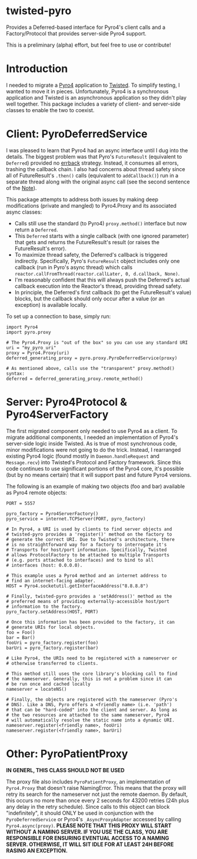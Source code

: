 twisted-pyro
============

Provides a Deferred-based interface for Pyro4's client calls and a Factory/Protocol that provides server-side Pyro4 support.

This is a preliminary (alpha) effort, but feel free to use or contribute!

Introduction
============

I needed to migrate a [Pyro4](http://pythonhosted.org/Pyro4/) application to [Twisted](twistedmatrix.com).  To simplify testing, I wanted to move it in pieces.  Unfortunately, Pyro4 is a synchronous application and Twisted is an asynchronous application so they didn't play well together.  This package includes a variety of client- and server-side classes to enable the two to coexist.

Client: PyroDeferredService
===========================

I was pleased to learn that Pyro4 had an async interface until I dug into the details.  The biggest problem was that Pyro's `FutureResult` (equivalent to `Deferred`) provided no [errback](http://twistedmatrix.com/documents/13.0.0/core/howto/defer.html#auto4) strategy.  Instead, it consumes all errors, trashing the callback chain.  I also had concerns about thread safety since all of FutureResult's `.then()` calls (equivalent to `addCallback()`) run in a separate thread along with the original async call (see the second sentence of the [Note](https://pythonhosted.org/Pyro4/clientcode.html#asynchronous-future-remote-calls-call-chains)).

This package attempts to address both issues by making deep modifications (private and mangled) to Pyro4.Proxy and its associated async classes:
 - Calls still use the standard (to Pyro4) `proxy.method()` interface but now return a `Deferred`.
 - This `Deferred` starts with a single callback (with one ignored parameter) that gets and returns the FutureResult's result (or raises the FutureResult's error).
 - To maximize thread safety, the Deferred's callback is triggered indirectly.  Specifically, Pyro's `FutureResult` object includes only one callback (run in Pyro's async thread) which calls `reactor.callFromThread(reactor.callLater, 0, d.callback, None)`.
 - I'm reasonably confident that this will always push the Deferred's actual callback execution into the Reactor's thread, providing thread safety.
 - In principle, the Deferred's first callback (to get the FutureResult's value) blocks, but the callback should only occur after a value (or an exception) is available locally.
 
To set up a connection to base, simply run:

    import Pyro4
    import pyro.proxy
    
    # The Pyro4.Proxy is "out of the box" so you can use any standard URI
    uri = "my_pyro_uri"
    proxy = Pyro4.Proxy(uri)
    deferred_generating_proxy = pyro.proxy.PyroDeferredService(proxy)
    
    # As mentioned above, calls use the "transparent" proxy.method() syntax:
    deferred = deferred_generating_proxy.remote_method()

Server: Pyro4Protocol & Pyro4ServerFactory
============================================

The first migrated component only needed to use Pyro4 as a client.  To migrate additional components, I needed an implementation of Pyro4's server-side logic inside Twisted.  As is true of most synchronous code, minor modifications were not going to do the trick.  Instead, I rearranged existing Pyro4 logic (found mostly in `Daemon.handleRequest` and `Message.recv`) into Twisted's Protocol and Factory framework.  Since this code continues to use significant portions of the Pyro4 core, it's possible (but by no means certain) that it will support past and future Pyro4 versions.

The following is an example of making two objects (foo and bar) available as Pyro4 remote objects:

	PORT = 5557
	
	pyro_factory = Pyro4ServerFactory()
	pyro_service = internet.TCPServer(PORT, pyro_factory)
	
	# In Pyro4, a URI is used by clients to find server objects and
	# twisted-pyro provides a 'register()' method on the factory to
	# generate the correct URI. Due to Twisted's architecture, there
	# is no straightforward way for a factory to interrogate it's
	# Transports for host/port information. Specifically, Twisted 
	# allows ProtocolFactory to be attached to multiple Transports 
	# (e.g. ports attached to interfaces) and to bind to all 
	# interfaces (host: 0.0.0.0).
	
	# This example uses a Pyro4 method and an internet address to
	# find an internet-facing adapter.
	HOST = Pyro4.socketutil.getInterfaceAddress("8.8.8.8")
	
	# Finally, twisted-pyro provides a 'setAddress()' method as the 
	# preferred means of providing externally-accessible host/port 
	# information to the factory.
	pyro_factory.setAddress(HOST, PORT)
	
	# Once this information has been provided to the factory, it can
	# generate URIs for local objects.
	foo = Foo()
	bar = Bar()
	fooUri = pyro_factory.register(foo)
	barUri = pyro_factory.register(bar)
	
	# Like Pyro4, the URIs need to be registered with a nameserver or 
	# otherwise transferred to clients.
	
	# This method still uses the core library's blocking call to find 
	# the nameserver. Generally, this is not a problem since it can 
	# be run once and cached locally
    nameserver = locateNS()
	
	# Finally, the objects are registered with the nameserver (Pyro's
	# DNS). Like a DNS, Pyro offers a <friendly name> (i.e. 'path') 
	# that can be "hard-coded" into the client and server. As long as
	# the two resources are attached to the same nameserver, Pyro4
	# will automatically resolve the static name into a dynamic URI.
	nameserver.register(<friendly name>, fooUri)
	nameserver.register(<friendly name>, barUri)

Other:  PyroPatientProxy
========================

**IN GENERL, THIS CLASS SHOULD NOT BE USED**

The proxy file also includes `PyroPatientProxy`, an implementation of `Pyro4.Proxy` that doesn't raise NamingError.  This means that the proxy will retry its search for the nameserver not just the remote daemon.  By default, this occurs no more than once every 2 seconds for 43200 retries (24h plus any delay in the retry schedule).  Since calls to this object can block "indefinitely", it should ONLY be used in conjunction with the `PyroDeferredService` or Pyro4's `_AsyncProxyAdapter` accessed by calling `Pyro4.async(proxy)`.  **PLEASE NOTE THAT THIS PROXY WILL START WITHOUT A NAMING SERVER.  IF YOU USE THE CLASS, YOU ARE RESPONSIBLE FOR ENSURING EVENTUAL ACCESS TO A NAMING SERVER.  OTHERWISE, IT WILL SIT IDLE FOR AT LEAST 24H BEFORE RASING AN EXCEPTION.**


